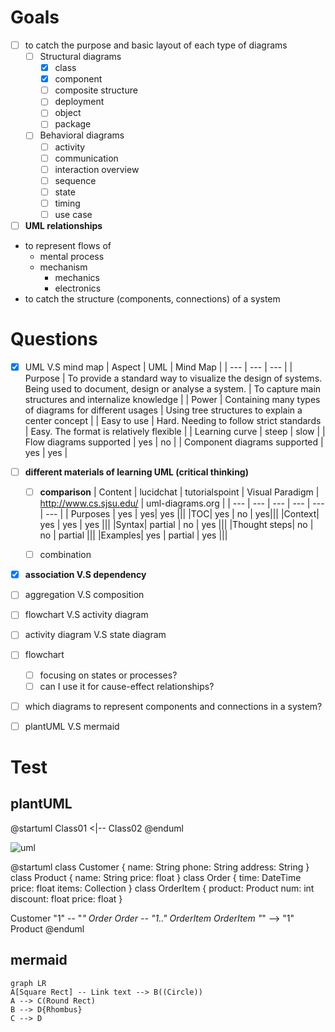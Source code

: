 # Goals
- [ ] to catch the purpose and basic layout of each type of diagrams
  - [ ] Structural diagrams
    - [x] class
    - [x] component
    - [ ] composite structure
    - [ ] deployment
    - [ ] object
    - [ ] package
  - [ ] Behavioral diagrams
    - [ ] activity
    - [ ] communication
    - [ ] interaction overview
    - [ ] sequence
    - [ ] state
    - [ ] timing
    - [ ] use case 
- [ ] **UML relationships**  
- to represent flows of
	- mental process
	- mechanism
		-  mechanics
		-  electronics
- to catch the structure (components, connections) of a system


# Questions
- [x] UML V.S mind map
  | Aspect | UML | Mind Map |
  | --- | --- | --- |
  | Purpose | To provide a standard way to visualize the design of systems. Being used to document, design or analyse a system. | To capture main structures and internalize knowledge |
  | Power | Containing many types of diagrams for different usages | Using tree structures to explain a center concept |
  | Easy to use | Hard. Needing to follow strict standards | Easy. The format is relatively flexible |
  | Learning curve | steep | slow |
  | Flow diagrams supported | yes | no |
  | Component diagrams supported | yes | yes |
  
  
- [ ] **different materials of learning UML (**critical thinking**)**
  - [ ] **comparison**
    | Content | lucidchat | tutorialspoint | Visual Paradigm | http://www.cs.sjsu.edu/ | uml-diagrams.org |
    | --- | --- | --- | --- | --- | --- |
    | Purposes | yes | yes| yes |||
    |TOC| yes | no | yes|||
    |Context| yes | yes | yes |||
    |Syntax| partial | no | yes |||
    |Thought steps| no | no | partial |||
    |Examples| yes | partial | yes |||
    
  - [ ] combination 
- [x] **association V.S dependency**
- [ ] aggregation V.S composition
- [ ] flowchart V.S activity diagram
- [ ] activity diagram V.S state diagram
- [ ] flowchart
  - [ ] focusing on states or processes?
  - [ ] can I use it for cause-effect relationships?
- [ ] which diagrams to represent components and connections in a system? 
- [ ] plantUML V.S mermaid

# Test
 
## plantUML

@startuml
Class01 <|-- Class02
@enduml

![uml](http://www.plantuml.com/plantuml/proxy?src=https://raw.githubusercontent.com/SuxinL/Notes/master/todo/2023/June/test_plantuml.iuml)

@startuml
class Customer {
 name: String
 phone: String
 address: String
}
class Product {
 name: String
 price: float
}
class Order {
 time: DateTime
 price: float
 items: Collection<OrderItem>
}
class OrderItem {
 product: Product
 num: int
 discount: float
 price: float
}

Customer "1" -- "*" Order
Order *-- "1..*" OrderItem
OrderItem "*" --> "1" Product
@enduml

## mermaid
```mermaid
graph LR
A[Square Rect] -- Link text --> B((Circle))
A --> C(Round Rect)
B --> D{Rhombus}
C --> D
```

<!--stackedit_data:
eyJwcm9wZXJ0aWVzIjoiZXh0ZW5zaW9uczpcbiAgcHJlc2V0Oi
BnZm1cbiIsImhpc3RvcnkiOlstNjcxMjAyNjMzLC00NDMxMDQ0
NzQsMTA4MDk5NDczNiwtMTE3ODM1MzEzMyw5Njg0MzI4MDMsMT
U3NjEzNDI3OCwyMTIyODM0MDUwLDEwMDA5MjI5NjYsLTE1Nzk2
ODc1NzAsLTE0NTI0MjU2NjcsLTk1MTAzNjgzNV19
-->